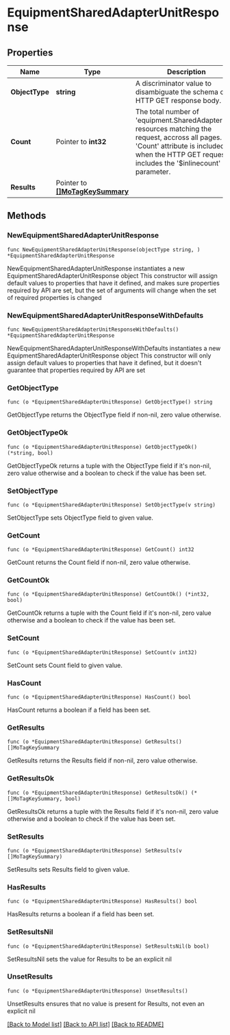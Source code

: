# EquipmentSharedAdapterUnitResponse

## Properties

Name | Type | Description | Notes
------------ | ------------- | ------------- | -------------
**ObjectType** | **string** | A discriminator value to disambiguate the schema of a HTTP GET response body. | 
**Count** | Pointer to **int32** | The total number of &#39;equipment.SharedAdapterUnit&#39; resources matching the request, accross all pages. The &#39;Count&#39; attribute is included when the HTTP GET request includes the &#39;$inlinecount&#39; parameter. | [optional] 
**Results** | Pointer to [**[]MoTagKeySummary**](MoTagKeySummary.md) |  | [optional] 

## Methods

### NewEquipmentSharedAdapterUnitResponse

`func NewEquipmentSharedAdapterUnitResponse(objectType string, ) *EquipmentSharedAdapterUnitResponse`

NewEquipmentSharedAdapterUnitResponse instantiates a new EquipmentSharedAdapterUnitResponse object
This constructor will assign default values to properties that have it defined,
and makes sure properties required by API are set, but the set of arguments
will change when the set of required properties is changed

### NewEquipmentSharedAdapterUnitResponseWithDefaults

`func NewEquipmentSharedAdapterUnitResponseWithDefaults() *EquipmentSharedAdapterUnitResponse`

NewEquipmentSharedAdapterUnitResponseWithDefaults instantiates a new EquipmentSharedAdapterUnitResponse object
This constructor will only assign default values to properties that have it defined,
but it doesn't guarantee that properties required by API are set

### GetObjectType

`func (o *EquipmentSharedAdapterUnitResponse) GetObjectType() string`

GetObjectType returns the ObjectType field if non-nil, zero value otherwise.

### GetObjectTypeOk

`func (o *EquipmentSharedAdapterUnitResponse) GetObjectTypeOk() (*string, bool)`

GetObjectTypeOk returns a tuple with the ObjectType field if it's non-nil, zero value otherwise
and a boolean to check if the value has been set.

### SetObjectType

`func (o *EquipmentSharedAdapterUnitResponse) SetObjectType(v string)`

SetObjectType sets ObjectType field to given value.


### GetCount

`func (o *EquipmentSharedAdapterUnitResponse) GetCount() int32`

GetCount returns the Count field if non-nil, zero value otherwise.

### GetCountOk

`func (o *EquipmentSharedAdapterUnitResponse) GetCountOk() (*int32, bool)`

GetCountOk returns a tuple with the Count field if it's non-nil, zero value otherwise
and a boolean to check if the value has been set.

### SetCount

`func (o *EquipmentSharedAdapterUnitResponse) SetCount(v int32)`

SetCount sets Count field to given value.

### HasCount

`func (o *EquipmentSharedAdapterUnitResponse) HasCount() bool`

HasCount returns a boolean if a field has been set.

### GetResults

`func (o *EquipmentSharedAdapterUnitResponse) GetResults() []MoTagKeySummary`

GetResults returns the Results field if non-nil, zero value otherwise.

### GetResultsOk

`func (o *EquipmentSharedAdapterUnitResponse) GetResultsOk() (*[]MoTagKeySummary, bool)`

GetResultsOk returns a tuple with the Results field if it's non-nil, zero value otherwise
and a boolean to check if the value has been set.

### SetResults

`func (o *EquipmentSharedAdapterUnitResponse) SetResults(v []MoTagKeySummary)`

SetResults sets Results field to given value.

### HasResults

`func (o *EquipmentSharedAdapterUnitResponse) HasResults() bool`

HasResults returns a boolean if a field has been set.

### SetResultsNil

`func (o *EquipmentSharedAdapterUnitResponse) SetResultsNil(b bool)`

 SetResultsNil sets the value for Results to be an explicit nil

### UnsetResults
`func (o *EquipmentSharedAdapterUnitResponse) UnsetResults()`

UnsetResults ensures that no value is present for Results, not even an explicit nil

[[Back to Model list]](../README.md#documentation-for-models) [[Back to API list]](../README.md#documentation-for-api-endpoints) [[Back to README]](../README.md)


